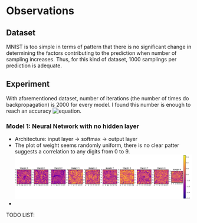 # Observations

## Dataset
MNIST is too simple in terms of pattern that there is no significant change in determining the factors contributing to the prediction when number of sampling increases. Thus, for this kind of dataset, 1000 samplings per prediction is adequate.

## Experiment
With aforementioned dataset, number of iterations (the number of times do backpropagation) is 2000 for every model. I found this number is enough to reach an accuracy ![equation]("https://www.codecogs.com/eqnedit.php?latex=\leq&space;90").
### Model 1: Neural Network with no hidden layer
- Architecture: input layer -> softmax -> output layer
- The plot of weight seems randomly uniform, there is no clear patter suggests a correlation to any digits from 0 to 9. 
![Alt text](img/model1_weight.png?raw=true "Optional Title")
- 
TODO LIST:
